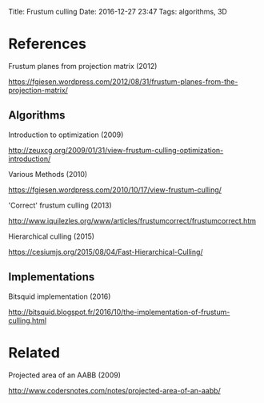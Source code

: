 Title: Frustum culling
Date: 2016-12-27 23:47
Tags: algorithms, 3D

References
==============================================================================

Frustum planes from projection matrix (2012)

https://fgiesen.wordpress.com/2012/08/31/frustum-planes-from-the-projection-matrix/

Algorithms
------------------------------------------------------------------------------

Introduction to optimization (2009)

http://zeuxcg.org/2009/01/31/view-frustum-culling-optimization-introduction/

Various Methods (2010)

https://fgiesen.wordpress.com/2010/10/17/view-frustum-culling/

'Correct' frustum culling (2013)

http://www.iquilezles.org/www/articles/frustumcorrect/frustumcorrect.htm

Hierarchical culling (2015)

https://cesiumjs.org/2015/08/04/Fast-Hierarchical-Culling/

Implementations
------------------------------------------------------------------------------

Bitsquid implementation (2016)

http://bitsquid.blogspot.fr/2016/10/the-implementation-of-frustum-culling.html

Related
==============================================================================

Projected area of an AABB (2009)

http://www.codersnotes.com/notes/projected-area-of-an-aabb/

